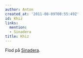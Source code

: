 ```yaml
---
author: Anton
created_at: '2011-08-09T08:55:49Z'
id: Khiz
links:
  mention:
  - Sinadera
title: Khiz
---
```


Flod på [Sinadera].

  [Sinadera]: Sinadera
